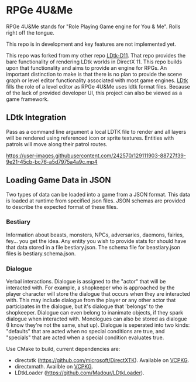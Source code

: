 # RPGe 4U&Me

RPGe 4U&Me stands for "Role Playing Game engine for You & Me". Rolls right off the tongue.

This repo is in development and key features are not implemented yet.

This repo was forked from my other repo [LDtk-D11](https://github.com/dontpanic5/LDtk-D11). That repo provides the bare functionality of rendering LDtk worlds in DirectX 11. This repo builds upon that functionality and aims to provide an engine for RPGs. An important distinction to make is that there is no plan to provide the scene graph or level editor functionality associated with most game engines. [LDtk](https://github.com/deepnight/ldtk) fills the role of a level editor as RPGe 4U&Me uses ldtk format files. Because of the lack of provided developer UI, this project can also be viewed as a game framework.

## LDtk Integration

Pass as a command line argument a local LDTK file to render and all layers will be rendered using referenced icon or sprite textures. Entities with patrols will move along their patrol routes.



https://user-images.githubusercontent.com/242570/129111903-88727f39-9e21-45cb-bc76-a5d7975a4a9c.mp4



## Loading Game Data in JSON

Two types of data can be loaded into a game from a JSON format. This data is loaded at runtime from specified json files. JSON schemas are provided to describe the expected format of these files.
### Bestiary
Information about beasts, monsters, NPCs, adversaries, daemons, fairies, fey... you get the idea. Any entity you wish to provide stats for should have that data stored in a file bestiary.json. The schema file for beastiary.json files is bestiary.schema.json.
### Dialogue
Verbal interactions. Dialogue is assigned to the "actor" that will be interacted with. For example, a shopkeeper who is approached by the player character will store the dialogue that occurs when they are interacted with. This may include dialogue from the player or any other actor that participates in the dialogue, but it's dialogue that 'belongs' to the shopkeeper. Dialogue can even belong to inanimate objects, if they spark dialogue when interacted with. Monologues can also be stored as dialogue (I know they're not the same, shut up).
Dialogue is seperated into two kinds: "defaults" that are acted when no special conditions are true, and "specials" that are acted when a special condition evaluates true.

Use CMake to build, current dependencies are:
* directxtk (https://github.com/microsoft/DirectXTK). Available on [VCPKG](vcpkg.io).
* directxmath. Availble on [VCPKG](vcpkg.io).
* LDtkLoader (https://github.com/Madour/LDtkLoader).
